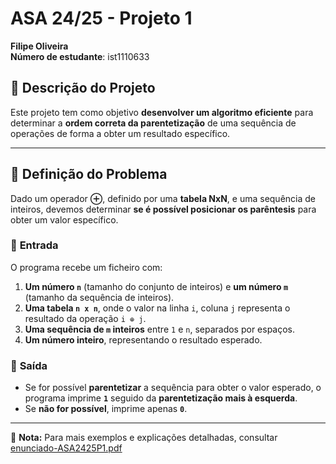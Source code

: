 # ASA 24/25 - Projeto 1
**Filipe Oliveira**  
**Número de estudante**: ist1110633

## 📌 Descrição do Projeto   

Este projeto tem como objetivo **desenvolver um algoritmo eficiente** para determinar a **ordem correta da parentetização** de uma sequência de operações de forma a obter um resultado específico.  

---

## 🎯 Definição do Problema  

Dado um operador **⊕**, definido por uma **tabela NxN**, e uma sequência de inteiros, devemos determinar **se é possível posicionar os parêntesis** para obter um valor específico.  

### 📌 **Entrada**  
O programa recebe um ficheiro com:  
1. **Um número `n`** (tamanho do conjunto de inteiros) e **um número `m`** (tamanho da sequência de inteiros).  
2. **Uma tabela `n x n`**, onde o valor na linha `i`, coluna `j` representa o resultado da operação `i ⊕ j`.  
3. **Uma sequência de `m` inteiros** entre `1` e `n`, separados por espaços.  
4. **Um número inteiro**, representando o resultado esperado.  

### 📌 **Saída**  
- Se for possível **parentetizar** a sequência para obter o valor esperado, o programa imprime **`1`** seguido da **parentetização mais à esquerda**.  
- Se **não for possível**, imprime apenas **`0`**.

---

📄 **Nota:** Para mais exemplos e explicações detalhadas, consultar [enunciado-ASA2425P1.pdf](./enunciado-ASA2425P1.pdf)